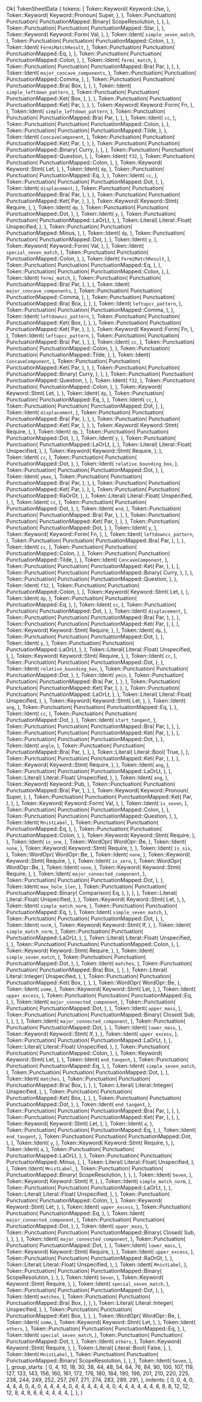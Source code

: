 Ok(
    TokenSheetData {
        tokens: [
            Token::Keyword(
                Keyword::Use,
            ),
            Token::Keyword(
                Keyword::Pronoun(
                    Super,
                ),
            ),
            Token::Punctuation(
                Punctuation(
                    PunctuationMapped::Binary(
                        ScopeResolution,
                    ),
                ),
            ),
            Token::Punctuation(
                Punctuation(
                    PunctuationMapped::Star,
                ),
            ),
            Token::Keyword(
                Keyword::Form(
                    Val,
                ),
            ),
            Token::Ident(
                `simple_seven_match`,
            ),
            Token::Punctuation(
                Punctuation(
                    PunctuationMapped::Colon,
                ),
            ),
            Token::Ident(
                `FermiMatchResult`,
            ),
            Token::Punctuation(
                Punctuation(
                    PunctuationMapped::Eq,
                ),
            ),
            Token::Punctuation(
                Punctuation(
                    PunctuationMapped::Colon,
                ),
            ),
            Token::Ident(
                `fermi_match`,
            ),
            Token::Punctuation(
                Punctuation(
                    PunctuationMapped::Bra(
                        Par,
                    ),
                ),
            ),
            Token::Ident(
                `major_concave_components`,
            ),
            Token::Punctuation(
                Punctuation(
                    PunctuationMapped::Comma,
                ),
            ),
            Token::Punctuation(
                Punctuation(
                    PunctuationMapped::Bra(
                        Box,
                    ),
                ),
            ),
            Token::Ident(
                `simple_leftdown_pattern`,
            ),
            Token::Punctuation(
                Punctuation(
                    PunctuationMapped::Ket(
                        Box,
                    ),
                ),
            ),
            Token::Punctuation(
                Punctuation(
                    PunctuationMapped::Ket(
                        Par,
                    ),
                ),
            ),
            Token::Keyword(
                Keyword::Form(
                    Fn,
                ),
            ),
            Token::Ident(
                `simple_leftdown_pattern`,
            ),
            Token::Punctuation(
                Punctuation(
                    PunctuationMapped::Bra(
                        Par,
                    ),
                ),
            ),
            Token::Ident(
                `cc`,
            ),
            Token::Punctuation(
                Punctuation(
                    PunctuationMapped::Colon,
                ),
            ),
            Token::Punctuation(
                Punctuation(
                    PunctuationMapped::Tilde,
                ),
            ),
            Token::Ident(
                `ConcaveComponent`,
            ),
            Token::Punctuation(
                Punctuation(
                    PunctuationMapped::Ket(
                        Par,
                    ),
                ),
            ),
            Token::Punctuation(
                Punctuation(
                    PunctuationMapped::Binary(
                        Curry,
                    ),
                ),
            ),
            Token::Punctuation(
                Punctuation(
                    PunctuationMapped::Question,
                ),
            ),
            Token::Ident(
                `f32`,
            ),
            Token::Punctuation(
                Punctuation(
                    PunctuationMapped::Colon,
                ),
            ),
            Token::Keyword(
                Keyword::Stmt(
                    Let,
                ),
            ),
            Token::Ident(
                `dp`,
            ),
            Token::Punctuation(
                Punctuation(
                    PunctuationMapped::Eq,
                ),
            ),
            Token::Ident(
                `cc`,
            ),
            Token::Punctuation(
                Punctuation(
                    PunctuationMapped::Dot,
                ),
            ),
            Token::Ident(
                `displacement`,
            ),
            Token::Punctuation(
                Punctuation(
                    PunctuationMapped::Bra(
                        Par,
                    ),
                ),
            ),
            Token::Punctuation(
                Punctuation(
                    PunctuationMapped::Ket(
                        Par,
                    ),
                ),
            ),
            Token::Keyword(
                Keyword::Stmt(
                    Require,
                ),
            ),
            Token::Ident(
                `dp`,
            ),
            Token::Punctuation(
                Punctuation(
                    PunctuationMapped::Dot,
                ),
            ),
            Token::Ident(
                `y`,
            ),
            Token::Punctuation(
                Punctuation(
                    PunctuationMapped::LaOrLt,
                ),
            ),
            Token::Literal(
                Literal::Float(
                    Unspecified,
                ),
            ),
            Token::Punctuation(
                Punctuation(
                    PunctuationMapped::Minus,
                ),
            ),
            Token::Ident(
                `dp`,
            ),
            Token::Punctuation(
                Punctuation(
                    PunctuationMapped::Dot,
                ),
            ),
            Token::Ident(
                `y`,
            ),
            Token::Keyword(
                Keyword::Form(
                    Val,
                ),
            ),
            Token::Ident(
                `special_seven_match`,
            ),
            Token::Punctuation(
                Punctuation(
                    PunctuationMapped::Colon,
                ),
            ),
            Token::Ident(
                `FermiMatchResult`,
            ),
            Token::Punctuation(
                Punctuation(
                    PunctuationMapped::Eq,
                ),
            ),
            Token::Punctuation(
                Punctuation(
                    PunctuationMapped::Colon,
                ),
            ),
            Token::Ident(
                `fermi_match`,
            ),
            Token::Punctuation(
                Punctuation(
                    PunctuationMapped::Bra(
                        Par,
                    ),
                ),
            ),
            Token::Ident(
                `major_concave_components`,
            ),
            Token::Punctuation(
                Punctuation(
                    PunctuationMapped::Comma,
                ),
            ),
            Token::Punctuation(
                Punctuation(
                    PunctuationMapped::Bra(
                        Box,
                    ),
                ),
            ),
            Token::Ident(
                `leftupcc_pattern`,
            ),
            Token::Punctuation(
                Punctuation(
                    PunctuationMapped::Comma,
                ),
            ),
            Token::Ident(
                `leftdowncc_pattern`,
            ),
            Token::Punctuation(
                Punctuation(
                    PunctuationMapped::Ket(
                        Box,
                    ),
                ),
            ),
            Token::Punctuation(
                Punctuation(
                    PunctuationMapped::Ket(
                        Par,
                    ),
                ),
            ),
            Token::Keyword(
                Keyword::Form(
                    Fn,
                ),
            ),
            Token::Ident(
                `leftupcc_pattern`,
            ),
            Token::Punctuation(
                Punctuation(
                    PunctuationMapped::Bra(
                        Par,
                    ),
                ),
            ),
            Token::Ident(
                `cc`,
            ),
            Token::Punctuation(
                Punctuation(
                    PunctuationMapped::Colon,
                ),
            ),
            Token::Punctuation(
                Punctuation(
                    PunctuationMapped::Tilde,
                ),
            ),
            Token::Ident(
                `ConcaveComponent`,
            ),
            Token::Punctuation(
                Punctuation(
                    PunctuationMapped::Ket(
                        Par,
                    ),
                ),
            ),
            Token::Punctuation(
                Punctuation(
                    PunctuationMapped::Binary(
                        Curry,
                    ),
                ),
            ),
            Token::Punctuation(
                Punctuation(
                    PunctuationMapped::Question,
                ),
            ),
            Token::Ident(
                `f32`,
            ),
            Token::Punctuation(
                Punctuation(
                    PunctuationMapped::Colon,
                ),
            ),
            Token::Keyword(
                Keyword::Stmt(
                    Let,
                ),
            ),
            Token::Ident(
                `dp`,
            ),
            Token::Punctuation(
                Punctuation(
                    PunctuationMapped::Eq,
                ),
            ),
            Token::Ident(
                `cc`,
            ),
            Token::Punctuation(
                Punctuation(
                    PunctuationMapped::Dot,
                ),
            ),
            Token::Ident(
                `displacement`,
            ),
            Token::Punctuation(
                Punctuation(
                    PunctuationMapped::Bra(
                        Par,
                    ),
                ),
            ),
            Token::Punctuation(
                Punctuation(
                    PunctuationMapped::Ket(
                        Par,
                    ),
                ),
            ),
            Token::Keyword(
                Keyword::Stmt(
                    Require,
                ),
            ),
            Token::Ident(
                `dp`,
            ),
            Token::Punctuation(
                Punctuation(
                    PunctuationMapped::Dot,
                ),
            ),
            Token::Ident(
                `y`,
            ),
            Token::Punctuation(
                Punctuation(
                    PunctuationMapped::LaOrLt,
                ),
            ),
            Token::Literal(
                Literal::Float(
                    Unspecified,
                ),
            ),
            Token::Keyword(
                Keyword::Stmt(
                    Require,
                ),
            ),
            Token::Ident(
                `cc`,
            ),
            Token::Punctuation(
                Punctuation(
                    PunctuationMapped::Dot,
                ),
            ),
            Token::Ident(
                `relative_bounding_box`,
            ),
            Token::Punctuation(
                Punctuation(
                    PunctuationMapped::Dot,
                ),
            ),
            Token::Ident(
                `ymax`,
            ),
            Token::Punctuation(
                Punctuation(
                    PunctuationMapped::Bra(
                        Par,
                    ),
                ),
            ),
            Token::Punctuation(
                Punctuation(
                    PunctuationMapped::Ket(
                        Par,
                    ),
                ),
            ),
            Token::Punctuation(
                Punctuation(
                    PunctuationMapped::RaOrGt,
                ),
            ),
            Token::Literal(
                Literal::Float(
                    Unspecified,
                ),
            ),
            Token::Ident(
                `cc`,
            ),
            Token::Punctuation(
                Punctuation(
                    PunctuationMapped::Dot,
                ),
            ),
            Token::Ident(
                `end`,
            ),
            Token::Punctuation(
                Punctuation(
                    PunctuationMapped::Bra(
                        Par,
                    ),
                ),
            ),
            Token::Punctuation(
                Punctuation(
                    PunctuationMapped::Ket(
                        Par,
                    ),
                ),
            ),
            Token::Punctuation(
                Punctuation(
                    PunctuationMapped::Dot,
                ),
            ),
            Token::Ident(
                `y`,
            ),
            Token::Keyword(
                Keyword::Form(
                    Fn,
                ),
            ),
            Token::Ident(
                `leftdowncc_pattern`,
            ),
            Token::Punctuation(
                Punctuation(
                    PunctuationMapped::Bra(
                        Par,
                    ),
                ),
            ),
            Token::Ident(
                `cc`,
            ),
            Token::Punctuation(
                Punctuation(
                    PunctuationMapped::Colon,
                ),
            ),
            Token::Punctuation(
                Punctuation(
                    PunctuationMapped::Tilde,
                ),
            ),
            Token::Ident(
                `ConcaveComponent`,
            ),
            Token::Punctuation(
                Punctuation(
                    PunctuationMapped::Ket(
                        Par,
                    ),
                ),
            ),
            Token::Punctuation(
                Punctuation(
                    PunctuationMapped::Binary(
                        Curry,
                    ),
                ),
            ),
            Token::Punctuation(
                Punctuation(
                    PunctuationMapped::Question,
                ),
            ),
            Token::Ident(
                `f32`,
            ),
            Token::Punctuation(
                Punctuation(
                    PunctuationMapped::Colon,
                ),
            ),
            Token::Keyword(
                Keyword::Stmt(
                    Let,
                ),
            ),
            Token::Ident(
                `dp`,
            ),
            Token::Punctuation(
                Punctuation(
                    PunctuationMapped::Eq,
                ),
            ),
            Token::Ident(
                `cc`,
            ),
            Token::Punctuation(
                Punctuation(
                    PunctuationMapped::Dot,
                ),
            ),
            Token::Ident(
                `displacement`,
            ),
            Token::Punctuation(
                Punctuation(
                    PunctuationMapped::Bra(
                        Par,
                    ),
                ),
            ),
            Token::Punctuation(
                Punctuation(
                    PunctuationMapped::Ket(
                        Par,
                    ),
                ),
            ),
            Token::Keyword(
                Keyword::Stmt(
                    Require,
                ),
            ),
            Token::Ident(
                `dp`,
            ),
            Token::Punctuation(
                Punctuation(
                    PunctuationMapped::Dot,
                ),
            ),
            Token::Ident(
                `y`,
            ),
            Token::Punctuation(
                Punctuation(
                    PunctuationMapped::LaOrLt,
                ),
            ),
            Token::Literal(
                Literal::Float(
                    Unspecified,
                ),
            ),
            Token::Keyword(
                Keyword::Stmt(
                    Require,
                ),
            ),
            Token::Ident(
                `cc`,
            ),
            Token::Punctuation(
                Punctuation(
                    PunctuationMapped::Dot,
                ),
            ),
            Token::Ident(
                `relative_bounding_box`,
            ),
            Token::Punctuation(
                Punctuation(
                    PunctuationMapped::Dot,
                ),
            ),
            Token::Ident(
                `ymin`,
            ),
            Token::Punctuation(
                Punctuation(
                    PunctuationMapped::Bra(
                        Par,
                    ),
                ),
            ),
            Token::Punctuation(
                Punctuation(
                    PunctuationMapped::Ket(
                        Par,
                    ),
                ),
            ),
            Token::Punctuation(
                Punctuation(
                    PunctuationMapped::LaOrLt,
                ),
            ),
            Token::Literal(
                Literal::Float(
                    Unspecified,
                ),
            ),
            Token::Keyword(
                Keyword::Stmt(
                    Let,
                ),
            ),
            Token::Ident(
                `ang`,
            ),
            Token::Punctuation(
                Punctuation(
                    PunctuationMapped::Eq,
                ),
            ),
            Token::Ident(
                `cc`,
            ),
            Token::Punctuation(
                Punctuation(
                    PunctuationMapped::Dot,
                ),
            ),
            Token::Ident(
                `start_tangent`,
            ),
            Token::Punctuation(
                Punctuation(
                    PunctuationMapped::Bra(
                        Par,
                    ),
                ),
            ),
            Token::Punctuation(
                Punctuation(
                    PunctuationMapped::Ket(
                        Par,
                    ),
                ),
            ),
            Token::Punctuation(
                Punctuation(
                    PunctuationMapped::Dot,
                ),
            ),
            Token::Ident(
                `angle`,
            ),
            Token::Punctuation(
                Punctuation(
                    PunctuationMapped::Bra(
                        Par,
                    ),
                ),
            ),
            Token::Literal(
                Literal::Bool(
                    True,
                ),
            ),
            Token::Punctuation(
                Punctuation(
                    PunctuationMapped::Ket(
                        Par,
                    ),
                ),
            ),
            Token::Keyword(
                Keyword::Stmt(
                    Require,
                ),
            ),
            Token::Ident(
                `ang`,
            ),
            Token::Punctuation(
                Punctuation(
                    PunctuationMapped::LaOrLt,
                ),
            ),
            Token::Literal(
                Literal::Float(
                    Unspecified,
                ),
            ),
            Token::Ident(
                `ang`,
            ),
            Token::Keyword(
                Keyword::Pub,
            ),
            Token::Punctuation(
                Punctuation(
                    PunctuationMapped::Bra(
                        Par,
                    ),
                ),
            ),
            Token::Keyword(
                Keyword::Pronoun(
                    Super,
                ),
            ),
            Token::Punctuation(
                Punctuation(
                    PunctuationMapped::Ket(
                        Par,
                    ),
                ),
            ),
            Token::Keyword(
                Keyword::Form(
                    Val,
                ),
            ),
            Token::Ident(
                `is_seven`,
            ),
            Token::Punctuation(
                Punctuation(
                    PunctuationMapped::Colon,
                ),
            ),
            Token::Punctuation(
                Punctuation(
                    PunctuationMapped::Question,
                ),
            ),
            Token::Ident(
                `MnistLabel`,
            ),
            Token::Punctuation(
                Punctuation(
                    PunctuationMapped::Eq,
                ),
            ),
            Token::Punctuation(
                Punctuation(
                    PunctuationMapped::Colon,
                ),
            ),
            Token::Keyword(
                Keyword::Stmt(
                    Require,
                ),
            ),
            Token::Ident(
                `is_one`,
            ),
            Token::WordOpr(
                WordOpr::Be,
            ),
            Token::Ident(
                `none`,
            ),
            Token::Keyword(
                Keyword::Stmt(
                    Require,
                ),
            ),
            Token::Ident(
                `is_six`,
            ),
            Token::WordOpr(
                WordOpr::Be,
            ),
            Token::Ident(
                `none`,
            ),
            Token::Keyword(
                Keyword::Stmt(
                    Require,
                ),
            ),
            Token::Ident(
                `is_zero`,
            ),
            Token::WordOpr(
                WordOpr::Be,
            ),
            Token::Ident(
                `none`,
            ),
            Token::Keyword(
                Keyword::Stmt(
                    Require,
                ),
            ),
            Token::Ident(
                `major_connected_component`,
            ),
            Token::Punctuation(
                Punctuation(
                    PunctuationMapped::Dot,
                ),
            ),
            Token::Ident(
                `max_hole_ilen`,
            ),
            Token::Punctuation(
                Punctuation(
                    PunctuationMapped::Binary(
                        Comparison(
                            Eq,
                        ),
                    ),
                ),
            ),
            Token::Literal(
                Literal::Float(
                    Unspecified,
                ),
            ),
            Token::Keyword(
                Keyword::Stmt(
                    Let,
                ),
            ),
            Token::Ident(
                `simple_match_norm`,
            ),
            Token::Punctuation(
                Punctuation(
                    PunctuationMapped::Eq,
                ),
            ),
            Token::Ident(
                `simple_seven_match`,
            ),
            Token::Punctuation(
                Punctuation(
                    PunctuationMapped::Dot,
                ),
            ),
            Token::Ident(
                `norm`,
            ),
            Token::Keyword(
                Keyword::Stmt(
                    If,
                ),
            ),
            Token::Ident(
                `simple_match_norm`,
            ),
            Token::Punctuation(
                Punctuation(
                    PunctuationMapped::LaOrLt,
                ),
            ),
            Token::Literal(
                Literal::Float(
                    Unspecified,
                ),
            ),
            Token::Punctuation(
                Punctuation(
                    PunctuationMapped::Colon,
                ),
            ),
            Token::Keyword(
                Keyword::Stmt(
                    Require,
                ),
            ),
            Token::Ident(
                `simple_seven_match`,
            ),
            Token::Punctuation(
                Punctuation(
                    PunctuationMapped::Dot,
                ),
            ),
            Token::Ident(
                `matches`,
            ),
            Token::Punctuation(
                Punctuation(
                    PunctuationMapped::Bra(
                        Box,
                    ),
                ),
            ),
            Token::Literal(
                Literal::Integer(
                    Unspecified,
                ),
            ),
            Token::Punctuation(
                Punctuation(
                    PunctuationMapped::Ket(
                        Box,
                    ),
                ),
            ),
            Token::WordOpr(
                WordOpr::Be,
            ),
            Token::Ident(
                `some`,
            ),
            Token::Keyword(
                Keyword::Stmt(
                    Let,
                ),
            ),
            Token::Ident(
                `upper_excess`,
            ),
            Token::Punctuation(
                Punctuation(
                    PunctuationMapped::Eq,
                ),
            ),
            Token::Ident(
                `major_connected_component`,
            ),
            Token::Punctuation(
                Punctuation(
                    PunctuationMapped::Dot,
                ),
            ),
            Token::Ident(
                `upper_mass`,
            ),
            Token::Punctuation(
                Punctuation(
                    PunctuationMapped::Binary(
                        Closed(
                            Sub,
                        ),
                    ),
                ),
            ),
            Token::Ident(
                `major_connected_component`,
            ),
            Token::Punctuation(
                Punctuation(
                    PunctuationMapped::Dot,
                ),
            ),
            Token::Ident(
                `lower_mass`,
            ),
            Token::Keyword(
                Keyword::Stmt(
                    If,
                ),
            ),
            Token::Ident(
                `upper_excess`,
            ),
            Token::Punctuation(
                Punctuation(
                    PunctuationMapped::LaOrLt,
                ),
            ),
            Token::Literal(
                Literal::Float(
                    Unspecified,
                ),
            ),
            Token::Punctuation(
                Punctuation(
                    PunctuationMapped::Colon,
                ),
            ),
            Token::Keyword(
                Keyword::Stmt(
                    Let,
                ),
            ),
            Token::Ident(
                `end_tangent`,
            ),
            Token::Punctuation(
                Punctuation(
                    PunctuationMapped::Eq,
                ),
            ),
            Token::Ident(
                `simple_seven_match`,
            ),
            Token::Punctuation(
                Punctuation(
                    PunctuationMapped::Dot,
                ),
            ),
            Token::Ident(
                `matches`,
            ),
            Token::Punctuation(
                Punctuation(
                    PunctuationMapped::Bra(
                        Box,
                    ),
                ),
            ),
            Token::Literal(
                Literal::Integer(
                    Unspecified,
                ),
            ),
            Token::Punctuation(
                Punctuation(
                    PunctuationMapped::Ket(
                        Box,
                    ),
                ),
            ),
            Token::Punctuation(
                Punctuation(
                    PunctuationMapped::Dot,
                ),
            ),
            Token::Ident(
                `end_tangent`,
            ),
            Token::Punctuation(
                Punctuation(
                    PunctuationMapped::Bra(
                        Par,
                    ),
                ),
            ),
            Token::Punctuation(
                Punctuation(
                    PunctuationMapped::Ket(
                        Par,
                    ),
                ),
            ),
            Token::Keyword(
                Keyword::Stmt(
                    Let,
                ),
            ),
            Token::Ident(
                `a`,
            ),
            Token::Punctuation(
                Punctuation(
                    PunctuationMapped::Eq,
                ),
            ),
            Token::Ident(
                `end_tangent`,
            ),
            Token::Punctuation(
                Punctuation(
                    PunctuationMapped::Dot,
                ),
            ),
            Token::Ident(
                `y`,
            ),
            Token::Keyword(
                Keyword::Stmt(
                    Require,
                ),
            ),
            Token::Ident(
                `a`,
            ),
            Token::Punctuation(
                Punctuation(
                    PunctuationMapped::LaOrLt,
                ),
            ),
            Token::Punctuation(
                Punctuation(
                    PunctuationMapped::Minus,
                ),
            ),
            Token::Literal(
                Literal::Float(
                    Unspecified,
                ),
            ),
            Token::Ident(
                `MnistLabel`,
            ),
            Token::Punctuation(
                Punctuation(
                    PunctuationMapped::Binary(
                        ScopeResolution,
                    ),
                ),
            ),
            Token::Ident(
                `Seven`,
            ),
            Token::Keyword(
                Keyword::Stmt(
                    If,
                ),
            ),
            Token::Ident(
                `simple_match_norm`,
            ),
            Token::Punctuation(
                Punctuation(
                    PunctuationMapped::LaOrLt,
                ),
            ),
            Token::Literal(
                Literal::Float(
                    Unspecified,
                ),
            ),
            Token::Punctuation(
                Punctuation(
                    PunctuationMapped::Colon,
                ),
            ),
            Token::Keyword(
                Keyword::Stmt(
                    Let,
                ),
            ),
            Token::Ident(
                `upper_excess`,
            ),
            Token::Punctuation(
                Punctuation(
                    PunctuationMapped::Eq,
                ),
            ),
            Token::Ident(
                `major_connected_component`,
            ),
            Token::Punctuation(
                Punctuation(
                    PunctuationMapped::Dot,
                ),
            ),
            Token::Ident(
                `upper_mass`,
            ),
            Token::Punctuation(
                Punctuation(
                    PunctuationMapped::Binary(
                        Closed(
                            Sub,
                        ),
                    ),
                ),
            ),
            Token::Ident(
                `major_connected_component`,
            ),
            Token::Punctuation(
                Punctuation(
                    PunctuationMapped::Dot,
                ),
            ),
            Token::Ident(
                `lower_mass`,
            ),
            Token::Keyword(
                Keyword::Stmt(
                    Require,
                ),
            ),
            Token::Ident(
                `upper_excess`,
            ),
            Token::Punctuation(
                Punctuation(
                    PunctuationMapped::RaOrGt,
                ),
            ),
            Token::Literal(
                Literal::Float(
                    Unspecified,
                ),
            ),
            Token::Ident(
                `MnistLabel`,
            ),
            Token::Punctuation(
                Punctuation(
                    PunctuationMapped::Binary(
                        ScopeResolution,
                    ),
                ),
            ),
            Token::Ident(
                `Seven`,
            ),
            Token::Keyword(
                Keyword::Stmt(
                    Require,
                ),
            ),
            Token::Ident(
                `special_seven_match`,
            ),
            Token::Punctuation(
                Punctuation(
                    PunctuationMapped::Dot,
                ),
            ),
            Token::Ident(
                `matches`,
            ),
            Token::Punctuation(
                Punctuation(
                    PunctuationMapped::Bra(
                        Box,
                    ),
                ),
            ),
            Token::Literal(
                Literal::Integer(
                    Unspecified,
                ),
            ),
            Token::Punctuation(
                Punctuation(
                    PunctuationMapped::Ket(
                        Box,
                    ),
                ),
            ),
            Token::WordOpr(
                WordOpr::Be,
            ),
            Token::Ident(
                `some`,
            ),
            Token::Keyword(
                Keyword::Stmt(
                    Let,
                ),
            ),
            Token::Ident(
                `others`,
            ),
            Token::Punctuation(
                Punctuation(
                    PunctuationMapped::Eq,
                ),
            ),
            Token::Ident(
                `special_seven_match`,
            ),
            Token::Punctuation(
                Punctuation(
                    PunctuationMapped::Dot,
                ),
            ),
            Token::Ident(
                `others`,
            ),
            Token::Keyword(
                Keyword::Stmt(
                    Require,
                ),
            ),
            Token::Literal(
                Literal::Bool(
                    False,
                ),
            ),
            Token::Ident(
                `MnistLabel`,
            ),
            Token::Punctuation(
                Punctuation(
                    PunctuationMapped::Binary(
                        ScopeResolution,
                    ),
                ),
            ),
            Token::Ident(
                `Seven`,
            ),
        ],
        group_starts: [
            0,
            4,
            10,
            18,
            30,
            38,
            44,
            48,
            54,
            64,
            76,
            84,
            90,
            100,
            107,
            119,
            127,
            133,
            143,
            156,
            160,
            161,
            172,
            176,
            180,
            184,
            190,
            196,
            201,
            210,
            220,
            225,
            238,
            244,
            249,
            252,
            257,
            267,
            271,
            274,
            283,
            289,
            291,
        ],
        indents: [
            0,
            0,
            4,
            0,
            4,
            4,
            4,
            0,
            4,
            0,
            4,
            4,
            4,
            4,
            0,
            4,
            4,
            4,
            4,
            4,
            4,
            0,
            4,
            4,
            4,
            4,
            4,
            4,
            8,
            8,
            8,
            12,
            12,
            12,
            8,
            4,
            8,
            8,
            8,
            4,
            4,
            4,
            4,
        ],
    },
)
